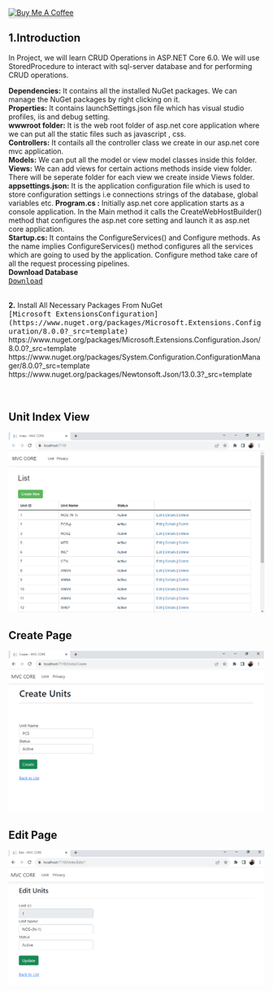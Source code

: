 <a href="https://www.buymeacoffee.com/anandugnath" target="_blank"><img src="https://www.buymeacoffee.com/assets/img/custom_images/orange_img.png" alt="Buy Me A Coffee" style="height: 41px !important;width: 174px !important;box-shadow: 0px 3px 2px 0px rgba(190, 190, 190, 0.5) !important;-webkit-box-shadow: 0px 3px 2px 0px rgba(190, 190, 190, 0.5) !important;" ></a>

<h2>1.Introduction</h2>
In Project, we will learn CRUD Operations in ASP.NET Core 6.0. We will use StoredProcedure to interact with sql-server database and for performing CRUD operations.

<b>Dependencies:</b> It contains all the installed NuGet packages. We can manage the NuGet packages by right clicking on it.
<br/>
<b>Properties:</b> It contains launchSettings.json file which has visual studio profiles, iis and debug setting.
<br/>
<b>wwwroot folder:</b> It is the web root folder of asp.net core application where we can put all the static files such as  javascript , css.
<br/>
<b>Controllers:</b> It contails all the controller class we create in our asp.net core mvc application.
<br/>
<b>Models:</b> We can put all the model or view model classes inside this folder.
<br/>
<b>Views:</b> We can add views for certain actions methods inside view folder. There will be seperate folder for each view we create inside Views folder.
<br/>
<b>appsettings.json:</b> It is the application configuration file which is used to store configuration settings i.e connections strings of the database, global variables etc. 
<b>Program.cs :</b> Initially asp.net core application starts as a console application. In the Main method it calls the CreateWebHostBuilder() method that configures the asp.net core setting and launch it as asp.net core application.
<br/>
<b>Startup.cs:</b>  It contains the ConfigureServices() and Configure methods. As the name implies ConfigureServices() method configures all the services which are going to used by the application. Configure method take care of all the request processing pipelines.
<br/>
<b>Download Database </b>
<br/>
<kbd>[Download](https://github.com/anandugnath/CoreMVC_CRUD/blob/main/MVC_Core_CRUD/MVC_CORE_CRUD/Database/DB.sql)</kbd>
 
<br/>
<b>2.</b> Install All Necessary Packages From NuGet
</br>
<kbd>[Microsoft ExtensionsConfiguration](https://www.nuget.org/packages/Microsoft.Extensions.Configuration/8.0.0?_src=template)</kbd>

<br/>
https://www.nuget.org/packages/Microsoft.Extensions.Configuration.Json/8.0.0?_src=template
<br/>
https://www.nuget.org/packages/System.Configuration.ConfigurationManager/8.0.0?_src=template
<br/>
https://www.nuget.org/packages/Newtonsoft.Json/13.0.3?_src=template
<br/>

<br/>
<br/>
<h2>Unit Index View</h2>
<a href="https://www.buymeacoffee.com/anandugnath" target="_blank"><img src="https://github.com/anandugnath/CoreMVC_CRUD/blob/main/Unit_Creation.png" alt="Buy Me A Coffee" ></a>
<br/>
<h2>Create Page</h2>
<a href="https://www.buymeacoffee.com/anandugnath" target="_blank"><img src="https://github.com/anandugnath/CoreMVC_CRUD/blob/main/Create_Unit.png" alt="Buy Me A Coffee" ></a>
<br>

<h2>Edit Page</h2>
<a href="https://www.buymeacoffee.com/anandugnath" target="_blank"><img src="https://github.com/anandugnath/CoreMVC_CRUD/blob/main/Edit_Unit.png" alt="Buy Me A Coffee" ></a>
